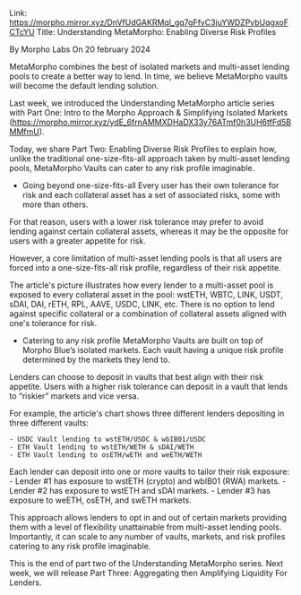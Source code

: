 Link: https://morpho.mirror.xyz/DnVfUdGAKRMql_gq7gFfvC3juYWDZPvbUqgxoFCTcYU
Title: Understanding MetaMorpho: Enabling Diverse Risk Profiles

By Morpho Labs
On 20 february 2024

MetaMorpho combines the best of isolated markets and multi-asset lending pools to create a better way to lend. In time, we believe MetaMorpho vaults will become the default lending solution.

Last week, we introduced the Understanding MetaMorpho article series with Part One: Intro to the Morpho Approach & Simplifying Isolated Markets (https://morpho.mirror.xyz/ydE_6frnAMMXDHaDX33y76ATmf0h3UH6tfFd5BMMfmU).

Today, we share Part Two: Enabling Diverse Risk Profiles to explain how, unlike the traditional one-size-fits-all approach taken by multi-asset lending pools, MetaMorpho Vaults can cater to any risk profile imaginable.

- Going beyond one-size-fits-all
Every user has their own tolerance for risk and each collateral asset has a set of associated risks, some with more than others.

For that reason, users with a lower risk tolerance may prefer to avoid lending against certain collateral assets, whereas it may be the opposite for users with a greater appetite for risk.

However, a core limitation of multi-asset lending pools is that all users are forced into a one-size-fits-all risk profile, regardless of their risk appetite.

The article's picture illustrates how every lender to a multi-asset pool is exposed to every collateral asset in the pool: wstETH, WBTC, LINK, USDT, sDAI, DAI, rETH, RPL, AAVE, USDC, LINK, etc. There is no option to lend against specific collateral or a combination of collateral assets aligned with one's tolerance for risk.

- Catering to any risk profile
MetaMorpho Vaults are built on top of Morpho Blue’s isolated markets. Each vault having a unique risk profile determined by the markets they lend to.

Lenders can choose to deposit in vaults that best align with their risk appetite. Users with a higher risk tolerance can deposit in a vault that lends to “riskier” markets and vice versa.

For example, the article's chart shows three different lenders depositing in three different vaults:

    - USDC Vault lending to wstETH/USDC & wbIB01/USDC
    - ETH Vault lending to wstETH/WETH & sDAI/WETH
    - ETH Vault lending to osETH/wETH and weETH/WETH

Each lender can deposit into one or more vaults to tailor their risk exposure:
    - Lender #1 has exposure to wstETH (crypto) and wbIB01 (RWA) markets.
    - Lender #2 has exposure to wstETH and sDAI markets.
    - Lender #3 has exposure to weETH, osETH, and swETH markets.

This approach allows lenders to opt in and out of certain markets providing them with a level of flexibility unattainable from multi-asset lending pools. Importantly, it can scale to any number of vaults, markets, and risk profiles catering to any risk profile imaginable.

This is the end of part two of the Understanding MetaMorpho series. Next week, we will release Part Three: Aggregating then Amplifying Liquidity For Lenders.